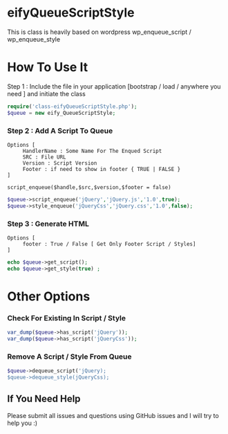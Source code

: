 eifyQueueScriptStyle
====================

This is class is heavily based on wordpress wp_enqueue_script / wp_enqueue_style


How To Use It
=============

Step 1 : Include the file in your application [bootstrap / load / anywhere you need ] and initiate the class 
```php
require('class-eifyQueueScriptStyle.php');
$queue = new eify_QueueScriptStyle;
```

### Step 2 : Add A Script To Queue
```
Options [
     HandlerName : Some Name For The Enqued Script
     SRC : File URL
     Version : Script Version
     Footer : if need to show in footer { TRUE | FALSE }
]

script_enqueue($handle,$src,$version,$footer = false)

```

```php
$queue->script_enqueue('jQuery','jQuery.js','1.0',true);
$queue->style_enqueue('jQueryCss','jQuery.css','1.0',false);
```

### Step 3 : Generate HTML 
```
Options [
     footer : True / False [ Get Only Footer Script / Styles]
]
```

```php
echo $queue->get_script();
echo $queue->get_style(true) ;
```

Other Options
=============

### Check For Existing In Script / Style
```php
var_dump($queue->has_script('jQuery'));
var_dump($queue->has_script('jQueryCss'));
```

### Remove A Script / Style From Queue 
```php
$queue->dequeue_script('jQuery);
$queue->dequeue_style(jQueryCss);
```



## If You Need Help
Please submit all issues and questions using GitHub issues and I will try to help you :)
